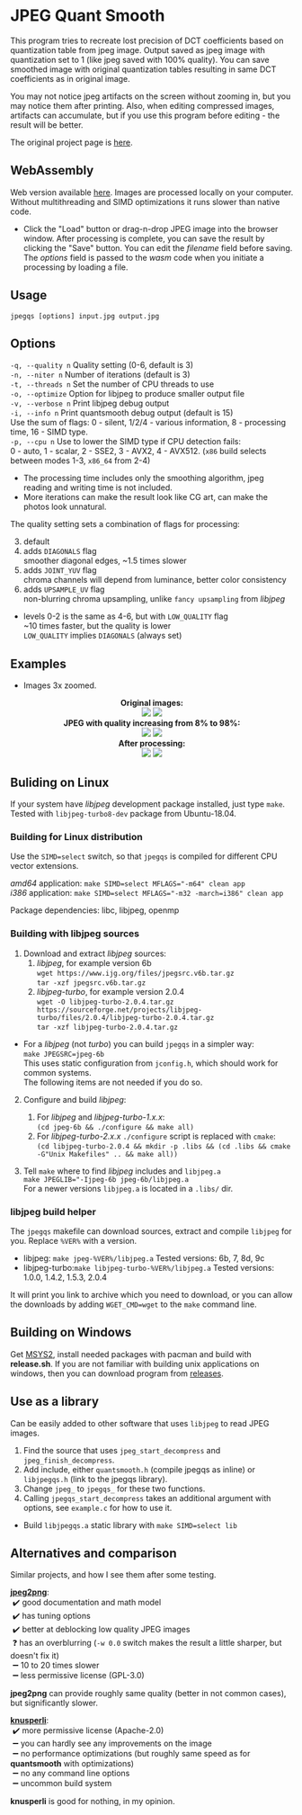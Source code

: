 # JPEG Quant Smooth

This program tries to recreate lost precision of DCT coefficients based on quantization table from jpeg image.
Output saved as jpeg image with quantization set to 1 (like jpeg saved with 100% quality). You can save smoothed image with original quantization tables resulting in same DCT coefficients as in original image.

You may not notice jpeg artifacts on the screen without zooming in, but you may notice them after printing. Also, when editing compressed images, artifacts can accumulate, but if you use this program before editing - the result will be better.

The original project page is [here](https://github.com/ilyakurdyukov/jpeg-quantsmooth).

## WebAssembly

Web version available [here](https://ilyakurdyukov.github.io/jpeg-quantsmooth/).
Images are processed locally on your computer.
Without multithreading and SIMD optimizations it runs slower than native code.

- Click the "Load" button or drag-n-drop JPEG image into the browser window. After processing is complete, you can save the result by clicking the "Save" button. You can edit the *filename* field before saving. The *options* field is passed to the *wasm* code when you initiate a processing by loading a file.

## Usage

`jpegqs [options] input.jpg output.jpg`

## Options

`-q, --quality n` Quality setting (0-6, default is 3)  
`-n, --niter n` Number of iterations (default is 3)  
`-t, --threads n` Set the number of CPU threads to use  
`-o, --optimize` Option for libjpeg to produce smaller output file  
`-v, --verbose n` Print libjpeg debug output  
`-i, --info n` Print quantsmooth debug output (default is 15)  
Use the sum of flags: 0 - silent, 1/2/4 - various information, 8 - processing time, 16 - SIMD type.  
`-p, --cpu n` Use to lower the SIMD type if CPU detection fails:  
0 - auto, 1 - scalar, 2 - SSE2, 3 - AVX2, 4 - AVX512.
(`x86` build selects between modes 1-3, `x86_64` from 2-4)  

- The processing time includes only the smoothing algorithm, jpeg reading and writing time is not included.
- More iterations can make the result look like CG art, can make the photos look unnatural.

The quality setting sets a combination of flags for processing:

3. default
4. adds `DIAGONALS` flag  
smoother diagonal edges, ~1.5 times slower
5. adds `JOINT_YUV` flag  
chroma channels will depend from luminance, better color consistency
6. adds `UPSAMPLE_UV` flag  
non-blurring chroma upsampling, unlike `fancy upsampling` from *libjpeg*

- levels 0-2 is the same as 4-6, but with `LOW_QUALITY` flag  
~10 times faster, but the quality is lower  
`LOW_QUALITY` implies `DIAGONALS` (always set)

## Examples

- Images 3x zoomed.

<p align="center"><b>
Original images:<br>
<img src="https://ilyakurdyukov.github.io/jpeg-quantsmooth/images/text_orig.png"> <img src="https://ilyakurdyukov.github.io/jpeg-quantsmooth/images/lena_orig.png"><br>
JPEG with quality increasing from 8% to 98%:<br>
<img src="https://ilyakurdyukov.github.io/jpeg-quantsmooth/images/text_jpg.png"> <img src="https://ilyakurdyukov.github.io/jpeg-quantsmooth/images/lena_jpg.png"><br>
After processing:<br>
<img src="https://ilyakurdyukov.github.io/jpeg-quantsmooth/images/text_new.png"> <img src="https://ilyakurdyukov.github.io/jpeg-quantsmooth/images/lena_new.png"><br>
</b></p>

## Buliding on Linux

If your system have *libjpeg* development package installed, just type `make`.
Tested with `libjpeg-turbo8-dev` package from Ubuntu-18.04.

### Building for Linux distribution

Use the `SIMD=select` switch, so that `jpegqs` is compiled for different CPU vector extensions.

*amd64* application: `make SIMD=select MFLAGS="-m64" clean app`  
*i386* application: `make SIMD=select MFLAGS="-m32 -march=i386" clean app`  

Package dependencies: libc, libjpeg, openmp

### Building with libjpeg sources

1. Download and extract *libjpeg* sources:
    1. *libjpeg*, for example version 6b  
    `wget https://www.ijg.org/files/jpegsrc.v6b.tar.gz`  
    `tar -xzf jpegsrc.v6b.tar.gz`
    2. *libjpeg-turbo*, for example version 2.0.4  
    `wget -O libjpeg-turbo-2.0.4.tar.gz https://sourceforge.net/projects/libjpeg-turbo/files/2.0.4/libjpeg-turbo-2.0.4.tar.gz`  
    `tar -xzf libjpeg-turbo-2.0.4.tar.gz`

- For a *libjpeg* (not *turbo*) you can build `jpegqs` in a simpler way:  
`make JPEGSRC=jpeg-6b`  
This uses static configuration from `jconfig.h`, which should work for common systems.  
The following items are not needed if you do so.  

2. Configure and build *libjpeg*:
    1. For *libjpeg* and *libjpeg-turbo-1.x.x*:  
    `(cd jpeg-6b && ./configure && make all)`
    2. For *libjpeg-turbo-2.x.x* `./configure` script is replaced with `cmake`:  
    `(cd libjpeg-turbo-2.0.4 && mkdir -p .libs && (cd .libs && cmake -G"Unix Makefiles" .. && make all))`

3. Tell `make` where to find *libjpeg* includes and `libjpeg.a`  
`make JPEGLIB="-Ijpeg-6b jpeg-6b/libjpeg.a`  
For a newer versions `libjpeg.a` is located in a `.libs/` dir.

### libjpeg build helper

The `jpegqs` makefile can download sources, extract and compile `libjpeg` for you. Replace `%VER%` with a version.

- libjpeg: `make jpeg-%VER%/libjpeg.a`
Tested versions: 6b, 7, 8d, 9c
- libjpeg-turbo:`make libjpeg-turbo-%VER%/libjpeg.a`
Tested versions: 1.0.0, 1.4.2, 1.5.3, 2.0.4

It will print you link to archive which you need to download, or you can allow the downloads by adding `WGET_CMD=wget` to the `make` command line.

## Building on Windows

Get [MSYS2](https://www.msys2.org/), install needed packages with pacman and build with __release.sh__.
If you are not familiar with building unix applications on windows, then you can download program from [releases](https://github.com/ilyakurdyukov/jpeg-quantsmooth/releases).

## Use as a library

Can be easily added to other software that uses `libjpeg` to read JPEG images.

1. Find the source that uses `jpeg_start_decompress` and `jpeg_finish_decompress`.
2. Add include, either `quantsmooth.h` (compile jpegqs as inline) or `libjpegqs.h` (link to the jpegqs library).
3. Change `jpeg_` to `jpegqs_` for these two functions.
4. Calling `jpegqs_start_decompress` takes an additional argument with options, see `example.c` for how to use it.

- Build `libjpegqs.a` static library with `make SIMD=select lib`

## Alternatives and comparison

Similar projects, and how I see them after some testing.

[**jpeg2png**](https://github.com/victorvde/jpeg2png):  
&nbsp;✔️ good documentation and math model  
&nbsp;✔️ has tuning options  
&nbsp;✔️ better at deblocking low quality JPEG images  
&nbsp;❓ has an overblurring (`-w 0.0` switch makes the result a little sharper, but doesn't fix it)  
&nbsp;➖ 10 to 20 times slower  
&nbsp;➖ less permissive license (GPL-3.0)  

**jpeg2png** can provide roughly same quality (better in not common cases), but significantly slower.

[**knusperli**](https://github.com/google/knusperli):  
&nbsp;✔️ more permissive license (Apache-2.0)  
&nbsp;➖ you can hardly see any improvements on the image  
&nbsp;➖ no performance optimizations (but roughly same speed as for <b>quantsmooth</b> with optimizations)  
&nbsp;➖ no any command line options  
&nbsp;➖ uncommon build system  

**knusperli** is good for nothing, in my opinion.
